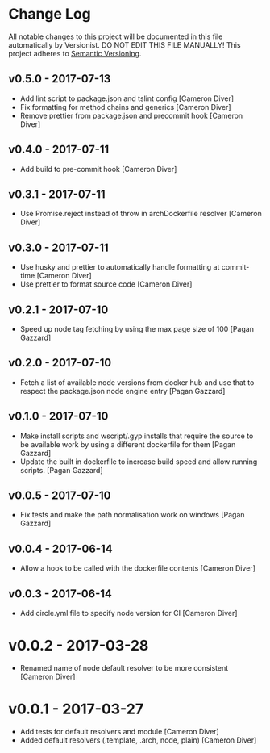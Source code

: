 # Change Log

All notable changes to this project will be documented in this file
automatically by Versionist. DO NOT EDIT THIS FILE MANUALLY!
This project adheres to [Semantic Versioning](http://semver.org/).

## v0.5.0 - 2017-07-13

* Add lint script to package.json and tslint config [Cameron Diver]
* Fix formatting for method chains and generics [Cameron Diver]
* Remove prettier from package.json and precommit hook [Cameron Diver]

## v0.4.0 - 2017-07-11

* Add build to pre-commit hook [Cameron Diver]

## v0.3.1 - 2017-07-11

* Use Promise.reject instead of throw in archDockerfile resolver [Cameron Diver]

## v0.3.0 - 2017-07-11

* Use husky and prettier to automatically handle formatting at commit-time [Cameron Diver]
* Use prettier to format source code [Cameron Diver]

## v0.2.1 - 2017-07-10

* Speed up node tag fetching by using the max page size of 100 [Pagan Gazzard]

## v0.2.0 - 2017-07-10

* Fetch a list of available node versions from docker hub and use that to respect the package.json node engine entry [Pagan Gazzard]

## v0.1.0 - 2017-07-10

* Make install scripts and wscript/.gyp installs that require the source to be available work by using a different dockerfile for them [Pagan Gazzard]
* Update the built in dockerfile to increase build speed and allow running scripts. [Pagan Gazzard]

## v0.0.5 - 2017-07-10

* Fix tests and make the path normalisation work on windows [Pagan Gazzard]

## v0.0.4 - 2017-06-14

* Allow a hook to be called with the dockerfile contents [Cameron Diver]

## v0.0.3 - 2017-06-14

* Add circle.yml file to specify node version for CI [Cameron Diver]

# v0.0.2 - 2017-03-28

* Renamed name of node default resolver to be more consistent [Cameron Diver]

# v0.0.1 - 2017-03-27

* Add tests for default resolvers and module [Cameron Diver]
* Added default resolvers (.template, .arch, node, plain) [Cameron Diver]
